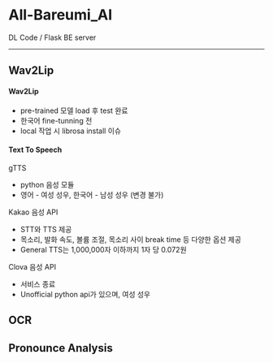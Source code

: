 # All-Bareumi_AI
DL Code / Flask BE server


---
## Wav2Lip
#### Wav2Lip
* pre-trained 모델 load 후 test 완료
* 한국어 fine-tunning 전
* local 작업 시 librosa install 이슈
#### Text To Speech
gTTS  
* python 음성 모듈
* 영어 - 여성 성우, 한국어 - 남성 성우 (변경 불가)

Kakao 음성 API  
* STT와 TTS 제공
* 목소리, 발화 속도, 볼륨 조절, 목소리 사이 break time 등 다양한 옵션 제공
* General TTS는 1,000,000자 이하까지 1자 당 0.072원

Clova 음성 API  
* 서비스 종료
* Unofficial python api가 있으며, 여성 성우

## OCR


## Pronounce Analysis

